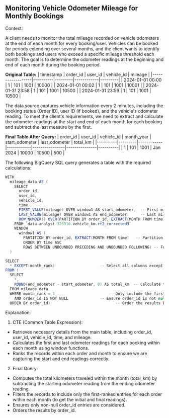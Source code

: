 ## Monitoring Vehicle Odometer Mileage for Monthly Bookings

Context:

A client needs to monitor the total mileage recorded on vehicle odometers at the end of each month for every booking/user. Vehicles can be booked for periods extending over several months, and the client wants to identify both bookings and users who exceed a specific mileage threshold each month. The goal is to determine the odometer readings at the beginning and end of each month during the booking period.

**Original Table:**
| timestamp        | order_id | user_id | vehicle_id | mileage |
|------------------|----------|---------|------------|---------|
| 2024-01-01 00:00 | 1        | 101     | 1001       | 10000   |
| 2024-01-01 00:02 | 1        | 101     | 1001       | 10001   |
| 2024-01-31 23:58 | 1        | 101     | 1001       | 10500   |
| 2024-01-31 23:59 | 1        | 101     | 1001       | 10500   |


The data source captures vehicle information every 2 minutes, including the booking status (Order ID), user ID (if booked), and the vehicle's odometer reading. To meet the client's requirements, we need to extract and calculate the odometer readings at the start and end of each month for each booking and subtract the last measure by the first.

**Final Table After Query:**
| order_id | user_id | vehicle_id | month_year | start_odometer | last_odometer | total_km |
|----------|---------|------------|------------|----------------|---------------|----------|
| 1        | 101     | 1001       | Jan 2024   | 10000          | 10500         | 500      |

The following BigQuery SQL query generates a table with the required calculations:

```java
WITH 
  mileage_data AS (
    SELECT    
      order_id,                      
      user_id,                         
      vehicle_id,                     
      time,                            
      FIRST_VALUE(mileage) OVER window1 AS start_odometer,  -- First mileage reading in the window
      LAST_VALUE(mileage) OVER window1 AS end_odometer,     -- Last mileage reading in the window
      ROW_NUMBER() OVER(PARTITION BY order_id, EXTRACT(MONTH FROM time) ORDER BY time ASC) AS month_rank    -- Rank based on order_id and month
    FROM `data-analyst-326910.vehicle_km.rt2_corrected3` 
    WINDOW
      window1 AS (
        PARTITION BY order_id, EXTRACT(MONTH FROM time)   -- Partition data by order_id and month
        ORDER BY time ASC 
        ROWS BETWEEN UNBOUNDED PRECEDING AND UNBOUNDED FOLLOWING) -- Full range of rows in partition
  )

SELECT
  * EXCEPT(month_rank)                    -- Select all columns except the rank
FROM (
  SELECT
    *,
    ROUND(end_odometer - start_odometer, 0) AS total_km  -- Calculate total kilometers
  FROM mileage_data
  WHERE month_rank = 1                        -- Only include the first record of each month
    AND order_id IS NOT NULL              -- Ensure order_id is not null
  ORDER BY order_id)                             -- Order the results by order_id


```

Explanation:

1. CTE (Common Table Expression):

* Retrieves necessary details from the main table, including order\_id, user\_id, vehicle\_id, time, and mileage.  
* Calculates the first and last odometer readings for each booking within each month using window functions.  
* Ranks the records within each order and month to ensure we are capturing the start and end readings correctly.


2. Final Query:

* Computes the total kilometers traveled within the month (total\_km) by subtracting the starting odometer reading from the ending odometer reading.  
* Filters the records to include only the first-ranked entries for each order within each month (to get the initial and final readings).  
* Ensures only non-null order\_id entries are considered.  
* Orders the results by order\_id.


